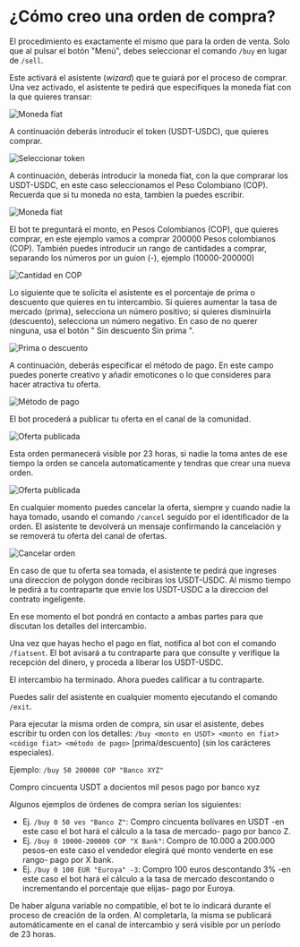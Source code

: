 # ¿Cómo creo una orden de compra?

El procedimiento es exactamente el mismo que para la orden de venta. Solo que al pulsar el botón "Menú", debes seleccionar el comando `/buy` en lugar de `/sell`. 

Este activará el asistente (*wizard*) que te guiará por el proceso de comprar. Una vez activado, el asistente te pedirá que especifiques la moneda fíat con la que quieres transar:

![Moneda fíat](./assets/images/buy-fiat.jpg)

A continuación deberás introducir el token (USDT-USDC), que quieres comprar. 

![Seleccionar token](./assets/images/buy-token.jpg)


A continuación, deberás introducir la moneda fíat, con la que comprarar los USDT-USDC, en este caso seleccionamos el Peso Colombiano (COP). Recuerda que si tu moneda no esta, tambien la puedes escribir.

![Moneda fíat](./assets/images/fiat-coin.jpg)


El bot te preguntará el monto, en Pesos Colombianos (COP), que quieres comprar, en este ejemplo vamos a comprar 200000 Pesos colombianos (COP). También puedes introducir un rango de cantidades a comprar, separando los números por un guion (-), ejemplo (10000-200000)

![Cantidad en COP](./assets/images/buy-price.jpg)


Lo siguiente que te solicita el asistente es el porcentaje de prima o descuento que quieres en tu intercambio. Si quieres aumentar la tasa de mercado (prima), selecciona un número positivo; si quieres disminuirla (descuento), selecciona un número negativo. En caso de no querer ninguna, usa el botón " Sin descuento Sin prima ".

![Prima o descuento](./assets/images/buy-prima.jpg)

A continuación, deberás especificar el método de pago. En este campo puedes ponerte creativo y añadir emoticones o lo que consideres para hacer atractiva tu oferta.

![Método de pago](./assets/images/buy-payment-method.jpg)


El bot procederá a publicar tu oferta en el canal de la comunidad. 

![Oferta publicada](./assets/images/bot-post-buy.jpg)


Esta orden permanecerá visible por 23 horas, si nadie la toma antes de ese tiempo la orden se cancela automaticamente y tendras que crear una nueva orden.

![Oferta publicada](./assets/images/buy-public.jpg)

En cualquier momento puedes cancelar la oferta, siempre y cuando nadie la haya tomado, usando el comando `/cancel` seguido por el identificador de la orden. El asistente te devolverá un mensaje confirmando la cancelación y se removerá tu oferta del canal de ofertas.

![Cancelar orden](./assets/images/buy-cancel-order.jpg)


En caso de que tu oferta sea tomada, el asistente te pedirá que ingreses una direccion de polygon donde recibiras los USDT-USDC. Al mismo tiempo le pedirá a tu contraparte que envie los USDT-USDC a la direccion del contrato ingeligente. 

En ese momento el bot pondrá en contacto a ambas partes para que discutan los detalles del intercambio.

Una vez que hayas hecho el pago en fíat, notifica al bot con el comando `/fiatsent`. El bot avisará a tu contraparte para que consulte y verifique la recepción del dinero, y proceda a liberar los USDT-USDC. 

El intercambio ha terminado. Ahora puedes calificar a tu contraparte.

Puedes salir del asistente en cualquier momento ejecutando el comando `/exit`.

Para ejecutar la misma orden de compra, sin usar el asistente, debes escribir tu orden con los detalles: `/buy <monto en USDT> <monto en fiat> <código fiat> <método de pago>` [prima/descuento] (sin los carácteres especiales).

Ejemplo: `/buy 50 200000 COP "Banco XYZ"`

Compro cincuenta USDT a docientos mil pesos pago por banco xyz

Algunos ejemplos de órdenes de compra serían los siguientes:

- Ej. `/buy 0 50 ves "Banco Z"`: Compro cincuenta bolívares en USDT -en este caso el bot hará el cálculo a la tasa de mercado- pago por banco Z.
- Ej. `/buy 0 10000-200000 COP "X Bank"`: Compro de 10.000 a 200.000 pesos-en este caso el vendedor elegirá qué monto venderte en ese rango- pago por X bank.
- Ej. `/buy 0 100 EUR "Euroya" -3`: Compro 100 euros descontando 3% -en este caso el bot hará el cálculo a la tasa de mercado descontando o incrementando el porcentaje que elijas- pago por Euroya.

De haber alguna variable no compatible, el bot te lo indicará durante el proceso de creación de la orden. Al completarla, la misma se publicará automáticamente en el canal de intercambio y será visible por un período de 23 horas.
